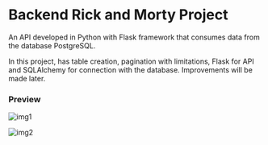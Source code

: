 # Backend Rick and Morty Project
An API developed in Python with Flask framework that consumes data from the database PostgreSQL.

In this project, has table creation, pagination with limitations, Flask for API and SQLAlchemy for connection with the database. Improvements will be made later.

### Preview
![img1](https://github.com/ssmendes/backend-python-RickAndMorty/assets/53915799/c1ed11af-f29d-4fc1-9f16-e85ee9173274)

![img2](https://github.com/ssmendes/backend-python-RickAndMorty/assets/53915799/5ef3d913-3526-412f-a9f7-0a99bf53214e)
